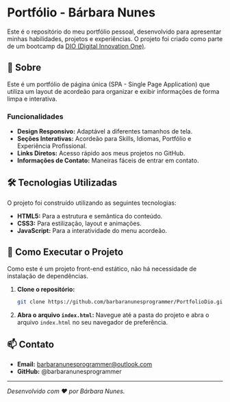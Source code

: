 # Portfólio - Bárbara Nunes

Este é o repositório do meu portfólio pessoal, desenvolvido para apresentar minhas habilidades, projetos e experiências. O projeto foi criado como parte de um bootcamp da [DIO (Digital Innovation One)](https://www.dio.me/).

## 📖 Sobre

Este é um portfólio de página única (SPA - Single Page Application) que utiliza um layout de acordeão para organizar e exibir informações de forma limpa e interativa.

### Funcionalidades

- **Design Responsivo:** Adaptável a diferentes tamanhos de tela.
- **Seções Interativas:** Acordeão para Skills, Idiomas, Portfólio e Experiência Profissional.
- **Links Diretos:** Acesso rápido aos meus projetos no GitHub.
- **Informações de Contato:** Maneiras fáceis de entrar em contato.

## 🛠️ Tecnologias Utilizadas

O projeto foi construído utilizando as seguintes tecnologias:

- **HTML5:** Para a estrutura e semântica do conteúdo.
- **CSS3:** Para estilização, layout e animações.
- **JavaScript:** Para a interatividade do menu acordeão.

## 📂 Como Executar o Projeto

Como este é um projeto front-end estático, não há necessidade de instalação de dependências.

1.  **Clone o repositório:**
    ```bash
    git clone https://github.com/barbaranunesprogrammer/PortfolioDio.git
    ```
  
  

2.  **Abra o arquivo `index.html`:**
    Navegue até a pasta do projeto e abra o arquivo `index.html` no seu navegador de preferência.

## 📫 Contato

- **Email:** barbaranunesprogrammer@outlook.com
- **GitHub:** @barbaranunesprogrammer

---

*Desenvolvido com ❤️ por Bárbara Nunes.*
